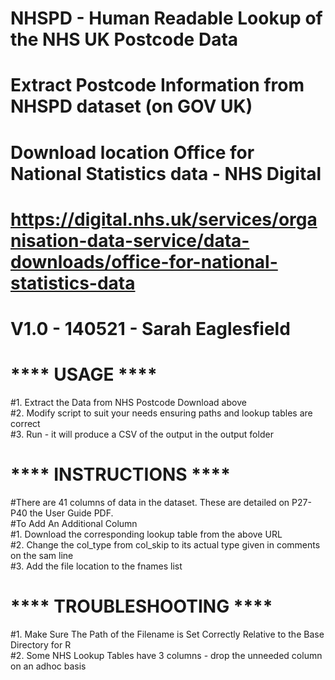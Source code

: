 # NHSPD - Human Readable Lookup of the NHS UK Postcode Data
# Extract Postcode Information from NHSPD dataset (on GOV UK)
# Download location Office for National Statistics data - NHS Digital
# https://digital.nhs.uk/services/organisation-data-service/data-downloads/office-for-national-statistics-data
# V1.0 - 140521 - Sarah Eaglesfield

#    ****     USAGE  ****
#1. Extract the Data from NHS Postcode Download above <br>
#2. Modify script to suit your needs ensuring paths and lookup tables are correct <br>
#3. Run - it will produce a CSV of the output in the output folder <br>

#   ****     INSTRUCTIONS  ****
#There are 41 columns of data in the dataset. These are detailed on P27-P40 the User Guide PDF. <br>
#To Add An Additional Column <br>
#1. Download the corresponding lookup table from the above URL<br>
#2. Change the col_type from col_skip to its actual type given in comments on the sam line<br>
#3. Add the file location to the fnames list<br>

#   ****     TROUBLESHOOTING  ****
#1. Make Sure The Path of the Filename is Set Correctly Relative to the Base Directory for R<br>
#2. Some NHS Lookup Tables have 3 columns - drop the unneeded column on an adhoc basis
